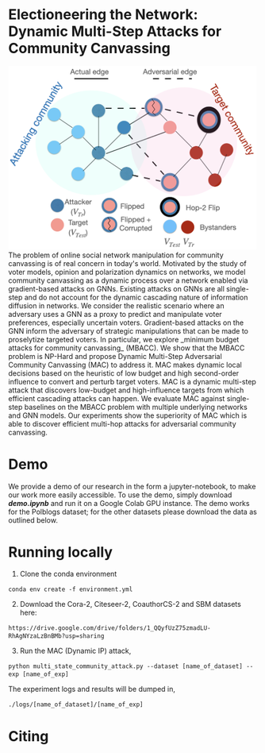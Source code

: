 # Electioneering the Network: Dynamic Multi-Step Attacks for Community Canvassing 
<img src="https://github.com/saurabhsharma1993/mac/blob/main/teaser.png" width="500">
The problem of online social network manipulation for community canvassing is of real concern in today's world. Motivated by the study of voter models, opinion and polarization dynamics on networks, we model community canvassing as a dynamic process over a network enabled via gradient-based attacks on GNNs. Existing attacks on GNNs are all single-step and do not account for the dynamic cascading nature of information diffusion in networks. We consider the realistic scenario where an adversary uses a GNN as a proxy to predict and manipulate voter preferences, especially uncertain voters. Gradient-based attacks on the GNN inform the adversary of strategic manipulations that can be made to proselytize targeted voters. In particular, we explore _minimum budget attacks for community canvassing_ (MBACC). We show that the MBACC problem is NP-Hard and propose Dynamic Multi-Step Adversarial Community Canvassing (MAC) to address it. MAC makes dynamic local decisions based on the heuristic of low budget and high second-order influence to convert and perturb target voters. MAC is a dynamic multi-step attack that discovers low-budget and high-influence targets from which efficient cascading attacks can happen. We evaluate MAC against single-step baselines on the MBACC problem with multiple underlying networks and GNN models. Our experiments show the superiority of MAC which is able to discover efficient multi-hop attacks for adversarial community canvassing.

# Demo
We provide a demo of our research in the form a jupyter-notebook, to make our work more easily accessible. To use the demo, simply download ___demo.ipynb___ and run it on a Google Colab GPU instance. The demo works for the Polblogs dataset; for the other datasets please download the data as outlined below. 

# Running locally
1. Clone the conda environment
```
conda env create -f environment.yml
```
2. Download the Cora-2, Citeseer-2, CoauthorCS-2 and SBM datasets here:
```
https://drive.google.com/drive/folders/1_QQyfUzZ75zmadLU-RhAgNYzaLzBnBMb?usp=sharing
```
3. Run the MAC (Dynamic IP) attack,
```
python multi_state_community_attack.py --dataset [name_of_dataset] --exp [name_of_exp] 
```
The experiment logs and results will be dumped in,
```
./logs/[name_of_dataset]/[name_of_exp]
```
# Citing 
